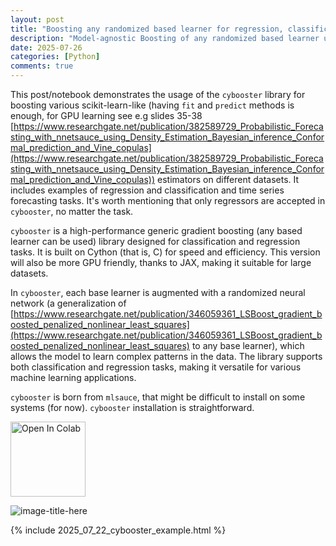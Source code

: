 ```yaml
---
layout: post
title: "Boosting any randomized based learner for regression, classification and univariate/multivariate time series forcasting"
description: "Model-agnostic Boosting of any randomized based learner using Python package cybooster for regression, classification and univariate/multivariate time series forcasting."
date: 2025-07-26
categories: [Python]
comments: true
---
```


This post/notebook demonstrates the usage of the `cybooster` library for boosting various scikit-learn-like (having `fit` and `predict` methods is enough, for GPU learning see e.g slides 35-38 [https://www.researchgate.net/publication/382589729_Probabilistic_Forecasting_with_nnetsauce_using_Density_Estimation_Bayesian_inference_Conformal_prediction_and_Vine_copulas](https://www.researchgate.net/publication/382589729_Probabilistic_Forecasting_with_nnetsauce_using_Density_Estimation_Bayesian_inference_Conformal_prediction_and_Vine_copulas)) estimators on different datasets. It includes examples of regression and classification and time series forecasting tasks. It's worth mentioning that only regressors are accepted in `cybooster`, no matter the task. 

`cybooster` is a high-performance generic gradient boosting (any based learner can be used) library designed for classification and regression tasks. It is built on Cython (that is, C) for speed and efficiency. This version will also be more GPU friendly, thanks to JAX, making it suitable for large datasets.

In `cybooster`, each base learner is augmented with a randomized neural network (a generalization of [https://www.researchgate.net/publication/346059361_LSBoost_gradient_boosted_penalized_nonlinear_least_squares](https://www.researchgate.net/publication/346059361_LSBoost_gradient_boosted_penalized_nonlinear_least_squares) to any base learner), which allows the model to learn complex patterns in the data. The library supports both classification and regression tasks, making it versatile for various machine learning applications.

`cybooster` is born from `mlsauce`, that might be difficult to install on some systems (for now). `cybooster` installation is straightforward. 

<a target="_blank" href="https://colab.research.google.com/github/Techtonique/cybooster/blob/main/cybooster/demo/2025_07_22_cybooster_example.ipynb">
  <img src="https://colab.research.google.com/assets/colab-badge.svg" alt="Open In Colab" style="max-width: 100%; height: auto; width: 120px;"/>
</a>

![image-title-here]({{base}}/images/2025-03-09/2025-03-09-image1.png)

{% include 2025_07_22_cybooster_example.html %}
